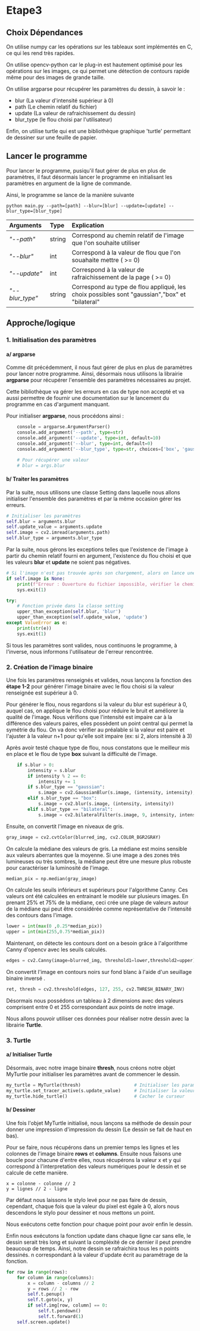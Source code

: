 # Etape3

## Choix Dépendances

On utilise numpy car les opérations sur les tableaux sont implémentés en C, ce qui les rend très rapides.

On utilise opencv-python car le plug-in est hautement optimisé pour les opérations sur les images, ce qui permet une détection de contours rapide même pour des images de grande taille.

On utilise argparse pour récupérer les paramètres du dessin, à savoir le :
- blur (La valeur d'intensité supérieur à 0)
- path (Le chemin relatif du fichier)
- update (La valeur de rafraichissement du dessin)
- blur_type (le flou choisi par l'utilisateur)

Enfin, on utilise turtle qui est une bibliothèque graphique 'turtle' permettant de dessiner sur une feuille de papier.

## Lancer le programme

Pour lancer le programme, pusiqu'il faut gérer de plus en plus de paramètres, il faut désormais lancer le programme en initialisant les paramètres en argument de la ligne de commande.

Ainsi, le programme se lance de la manière suivante 

`python main.py --path=[path] --blur=[blur] --update=[update] --blur_type=[blur_type]`

| **Arguments**  | **Type** | **Explication**                                                    |
|:---------------|:---------|:-------------------------------------------------------------------|
| *"--path"*     | string   | Correspond au chemin relatif de l'image que l'on souhaite utiliser |
| *"--blur"*     | int      | Correspond à la valeur de flou que l'on souahaite mettre ( >= 0)   |
| *"--update"*   | int      | Correspond à la valeur de rafraichissement de la page ( >= 0)      |
| *"--blur_type"*| string   | Correspond au type de flou appliqué, les choix possibles sont "gaussian","box" et "bilateral" |

## Approche/logique

### 1. Initialisation des paramètres

#### a/ argparse

Comme dit précédemment, il nous faut gérer de plus en plus de paramètres pour lancer notre programme. Ainsi, désormais nous utilisons la librairie **argparse** pour récupérer l'ensemble des paramètres nécessaires au projet.

Cette bibliothèque va gérer les erreurs en cas de type non accepté et va aussi permettre de fournir une documentation sur le lancement du programme en cas d'argument manquant.

Pour initialiser **argparse**, nous procédons ainsi : 

```PYTHON
    console = argparse.ArgumentParser()
    console.add_argument('--path', type=str)
    console.add_argument('--update', type=int, default=10)
    console.add_argument('--blur', type=int, default=0)
    console.add_argument('--blur_type', type=str, choices=['box', 'gaussian', 'bilateral'], default='box')

    # Pour récupérer une valeur
    # blur = args.blur
```

#### b/ Traiter les paramètres 

Par la suite, nous utilisons une classe Setting dans laquelle nous allons initialiser l'ensemble des paramètres et par la même occasion gérer les erreurs.

```PYTHON
# Initialiser les paramètres 
self.blur = arguments.blur
self.update_value = arguments.update
self.image = cv2.imread(arguments.path)
self.blur_type = arguments.blur_type
```

Par la suite, nous gérons les exceptions telles que l'existence de l'image à partir du chemin relatif fourni en argument, l'existence du flou choisi et que les valeurs **blur** et **update** ne soient pas négatives.

```PYTHON
# Si l'image n'est pas trouvée après son chargement, alors on lance une erreur
if self.image is None:
    print(f"Erreur : Ouverture du fichier impossible, vérifier le chemin")
    sys.exit(1)

try:
    # Fonction privée dans la classe setting
    upper_than_exception(self.blur, 'blur')
    upper_than_exception(self.update_value, 'update')
except ValueError as e:
    print(str(e))
    sys.exit(1)
```

Si tous les paramètres sont valides, nous continuons le programme, à l'inverse, nous informons l'utilisateur de l'erreur rencontrée.

### 2. Création de l'image binaire

Une fois les paramètres renseignés et valides, nous lançons la fonction des **étape 1-2** pour générer l'image binaire avec le flou choisi si la valeur renseignée est supérieur à 0.

Pour générer le flou, nous regardons si la valeur du blur est supérieur à 0, auquel cas, on applique le flou choisi pour réduire le bruit et améliorer la qualité de l'image. Nous vérifions que l'intensité est impaire car à la différence des valeurs paires, elles possèdent un point central qui permet la symétrie du flou. On va donc vérifier au préalable si la valeur est paire et l'ajuster à la valeur n+1 pour qu'elle soit impaire (ex: si 2, alors intensité à 3)

Après avoir testé chaque type de flou, nous constatons que le meilleur mis en place et le flou de type **box** suivant la difficulté de l'image.
```PYTHON
    if s.blur > 0:
        intensity = s.blur
        if intensity % 2 == 0:
            intensity += 1
        if s.blur_type == "gaussian":
            s.image = cv2.GaussianBlur(s.image, (intensity, intensity), 0)
        elif s.blur_type == "box":
            s.image = cv2.blur(s.image, (intensity, intensity))
        elif s.blur_type == "bilateral":
            s.image = cv2.bilateralFilter(s.image, 9, intensity, intensity)
```


Ensuite, on convertit l'image en niveaux de gris.

```PYTHON
gray_image = cv2.cvtColor(blurred_img, cv2.COLOR_BGR2GRAY)
```

On calcule la médiane des valeurs de gris. La médiane est moins sensible aux valeurs aberrantes que la moyenne. Si une image a des zones très lumineuses ou très sombres, la médiane peut être une mesure plus robuste pour caractériser la luminosité de l'image.

```PYTHON
median_pix = np.median(gray_image)
```

On calcule les seuils inférieurs et supérieurs pour l'algorithme Canny. Ces valeurs ont été calculées en entrainant le modèle sur plusieurs images. En prenant 25% et 75% de la médiane, ceci crée une plage de valeurs autour de la médiane qui peut être considérée comme représentative de l'intensité des contours dans l'image.

```PYTHON
lower = int(max(0 ,0.25*median_pix))
upper = int(min(255,0.75*median_pix))
```

Maintenant, on détecte les contours dont on a besoin grâce à l'algorithme Canny d'opencv avec les seuils calculés.

```PYTHON
edges = cv2.Canny(image=blurred_img, threshold1=lower,threshold2=upper)
```

On convertit l'image en contours noirs sur fond blanc à l'aide d'un seuillage binaire inversé .

```PYTHON
ret, thresh = cv2.threshold(edges, 127, 255, cv2.THRESH_BINARY_INV)
```

Désormais nous possédons un tableau à 2 dimensions avec des valeurs comprisent entre 0 et 255 correspondant aux points de notre image.

Nous allons pouvoir utiliser ces données pour réaliser notre dessin avec la librairie **Turtle**.

### 3. Turtle

#### a/ Initialiser Turtle 

Désormais, avec notre image binaire **thresh**, nous créons notre objet MyTurtle pour initialiser les paramètres avant de commencer le dessin.

```PYTHON
my_turtle = MyTurtle(thresh)                    # Initialiser les paramètres de turtle
my_turtle.set_tracer_active(s.update_value)     # Initialiser la valeur de rafraichissement du dessin
my_turtle.hide_turtle()                         # Cacher le curseur
```

#### b/ Dessiner

Une fois l'objet MyTurtle initialisé, nous lançons sa méthode de dessin pour donner une impression d'impression du dessin (Le dessin se fait de haut en bas).

Pour se faire, nous récupérons dans un premier temps les lignes et les colonnes de l'image binaire **rows** et **columns**.
Ensuite nous faisons une boucle pour chacune d'entre elles, nous récupérons la valeur x et y qui correspond à l'interpretation des valeurs numériques pour le dessin et se calcule de cette manière.

```commandline
x = colonne - colonne // 2
y = lignes // 2 - ligne 
```

Par défaut nous laissons le stylo levé pour ne pas faire de dessin, cependant, chaque fois que la valeur du pixel est égale à 0, alors nous descendons le stylo pour dessiner et nous mettons un point.

Nous exécutons cette fonction pour chaque point pour avoir enfin le dessin.

Enfin nous exécutons la fonction update dans chaque ligne car sans elle, le dessin serait très long et suivant la compléxité de ce dernier il peut prendre beaucoup de temps. Ainsi, notre dessin se rafraichira tous les n points dessinés.
n correspondant à la valeur d'update écrit au paramétrage de la fonction.
```PYTHON
for row in range(rows):
    for column in range(columns):
        x = column - columns // 2
        y = rows // 2 - row
        self.t.penup()
        self.t.goto(x, y)
        if self.img[row, column] == 0:
            self.t.pendown()
            self.t.forward(1)
    self.screen.update()
```


